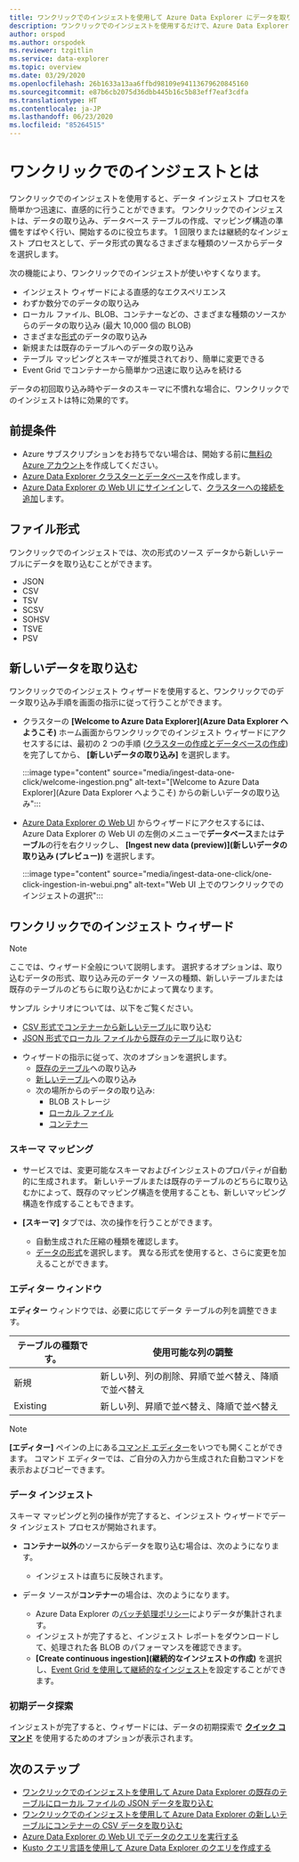 ```yaml
---
title: ワンクリックでのインジェストを使用して Azure Data Explorer にデータを取り込む
description: ワンクリックでのインジェストを使用するだけで、Azure Data Explorer にデータを取り込む (読み込む) 方法の概要を説明します。
author: orspod
ms.author: orspodek
ms.reviewer: tzgitlin
ms.service: data-explorer
ms.topic: overview
ms.date: 03/29/2020
ms.openlocfilehash: 26b1633a13aa6ffbd98109e94113679620845160
ms.sourcegitcommit: e87b6cb2075d36dbb445b16c5b83eff7eaf3cdfa
ms.translationtype: HT
ms.contentlocale: ja-JP
ms.lasthandoff: 06/23/2020
ms.locfileid: "85264515"
---
```

# <a name="what-is-one-click-ingestion"></a>ワンクリックでのインジェストとは

ワンクリックでのインジェストを使用すると、データ インジェスト プロセスを簡単かつ迅速に、直感的に行うことができます。 ワンクリックでのインジェストは、データの取り込み、データベース テーブルの作成、マッピング構造の準備をすばやく行い、開始するのに役立ちます。 1 回限りまたは継続的なインジェスト プロセスとして、データ形式の異なるさまざまな種類のソースからデータを選択します。

次の機能により、ワンクリックでのインジェストが使いやすくなります。

* インジェスト ウィザードによる直感的なエクスペリエンス
* わずか数分でのデータの取り込み
* ローカル ファイル、BLOB、コンテナーなどの、さまざまな種類のソースからのデータの取り込み (最大 10,000 個の BLOB)
* さまざまな[形式](#file-formats)のデータの取り込み
* 新規または既存のテーブルへのデータの取り込み
* テーブル マッピングとスキーマが推奨されており、簡単に変更できる
* Event Grid でコンテナーから簡単かつ迅速に取り込みを続ける

データの初回取り込み時やデータのスキーマに不慣れな場合に、ワンクリックでのインジェストは特に効果的です。

## <a name="prerequisites"></a>前提条件

* Azure サブスクリプションをお持ちでない場合は、開始する前に[無料の Azure アカウント](https://azure.microsoft.com/free/)を作成してください。
* [Azure Data Explorer クラスターとデータベース](create-cluster-database-portal.md)を作成します。
* [Azure Data Explorer の Web UI にサインイン](https://dataexplorer.azure.com/)して、[クラスターへの接続を追加](web-query-data.md#add-clusters)します。

## <a name="file-formats"></a>ファイル形式

ワンクリックでのインジェストでは、次の形式のソース データから新しいテーブルにデータを取り込むことができます。
* JSON
* CSV
* TSV
* SCSV
* SOHSV
* TSVE
* PSV

## <a name="ingest-new-data"></a>新しいデータを取り込む

ワンクリックでのインジェスト ウィザードを使用すると、ワンクリックでのデータ取り込み手順を画面の指示に従って行うことができます。

* クラスターの **[Welcome to Azure Data Explorer]\(Azure Data Explorer へようこそ\)** ホーム画面からワンクリックでのインジェスト ウィザードにアクセスするには、最初の 2 つの手順 ([クラスターの作成とデータベースの作成](#prerequisites)) を完了してから、 **[新しいデータの取り込み]** を選択します。

    :::image type="content" source="media/ingest-data-one-click/welcome-ingestion.png" alt-text="[Welcome to Azure Data Explorer]\(Azure Data Explorer へようこそ\) からの新しいデータの取り込み":::

* [Azure Data Explorer の Web UI](https://dataexplorer.azure.com/) からウィザードにアクセスするには、Azure Data Explorer の Web UI の左側のメニューで**データベース**または**テーブル**の行を右クリックし、 **[Ingest new data (preview)]\(新しいデータの取り込み (プレビュー)\)** を選択します。

    :::image type="content" source="media/ingest-data-one-click/one-click-ingestion-in-webui.png" alt-text="Web UI 上でのワンクリックでのインジェストの選択":::

<!-- TODO either change the local file tutorial to blob storage or create another one to show users how to do this-->

## <a name="one-click-ingestion-wizard"></a>ワンクリックでのインジェスト ウィザード

> [!NOTE]
> ここでは、ウィザード全般について説明します。 選択するオプションは、取り込むデータの形式、取り込み元のデータ ソースの種類、新しいテーブルまたは既存のテーブルのどちらに取り込むかによって異なります。
>
> サンプル シナリオについては、以下をご覧ください。
> * [CSV 形式でコンテナーから新しいテーブル](one-click-ingestion-new-table.md)に取り込む
> * [JSON 形式でローカル ファイルから既存のテーブル](one-click-ingestion-existing-table.md)に取り込む 

* ウィザードの指示に従って、次のオプションを選択します。
    * [既存のテーブル](one-click-ingestion-existing-table.md)への取り込み
    * [新しいテーブル](one-click-ingestion-new-table.md)への取り込み
    * 次の場所からのデータの取り込み:
      * BLOB ストレージ
      * [ローカル ファイル](one-click-ingestion-existing-table.md)
      * [コンテナー](one-click-ingestion-new-table.md)

### <a name="schema-mapping"></a>スキーマ マッピング

* サービスでは、変更可能なスキーマおよびインジェストのプロパティが自動的に生成されます。 新しいテーブルまたは既存のテーブルのどちらに取り込むかによって、既存のマッピング構造を使用することも、新しいマッピング構造を作成することもできます。

* **[スキーマ]** タブでは、次の操作を行うことができます。
    * 自動生成された圧縮の種類を確認します。
    * [データの形式](#file-formats)を選択します。 異なる形式を使用すると、さらに変更を加えることができます。
      
### <a name="editor-window"></a>エディター ウィンドウ

**エディター** ウィンドウでは、必要に応じてデータ テーブルの列を調整できます。 

|テーブルの種類です。  |使用可能な列の調整  |
|---------|---------|
|新規     | 新しい列、列の削除、昇順で並べ替え、降順で並べ替え  |
|Existing     | 新しい列、昇順で並べ替え、降順で並べ替え  |

>[!NOTE]
> **[エディター]** ペインの上にある[コマンド エディター](one-click-ingestion-new-table.md#command-editor)をいつでも開くことができます。 コマンド エディターでは、ご自分の入力から生成された自動コマンドを表示およびコピーできます。

### <a name="data-ingestion"></a>データ インジェスト

スキーマ マッピングと列の操作が完了すると、インジェスト ウィザードでデータ インジェスト プロセスが開始されます。 

* **コンテナー以外**のソースからデータを取り込む場合は、次のようになります。
    * インジェストは直ちに反映されます。

* データ ソースが**コンテナー**の場合は、次のようになります。
    * Azure Data Explorer の[バッチ処理ポリシー](kusto/management/batchingpolicy.md)によりデータが集計されます。 
    * インジェストが完了すると、インジェスト レポートをダウンロードして、処理された各 BLOB のパフォーマンスを確認できます。 
    * **[Create continuous ingestion]\(継続的なインジェストの作成\)** を選択し、[Event Grid を使用して継続的なインジェスト](one-click-ingestion-new-table.md#continuous-ingestion---container-only)を設定することができます。
 
### <a name="initial-data-exploration"></a>初期データ探索
   
インジェストが完了すると、ウィザードには、データの初期探索で **[クイック コマンド](one-click-ingestion-existing-table.md#quick-queries-and-tools)** を使用するためのオプションが表示されます。

## <a name="next-steps"></a>次のステップ

* [ワンクリックでのインジェストを使用して Azure Data Explorer の既存のテーブルにローカル ファイルの JSON データを取り込む](one-click-ingestion-existing-table.md)
* [ワンクリックでのインジェストを使用して Azure Data Explorer の新しいテーブルにコンテナーの CSV データを取り込む](one-click-ingestion-new-table.md)
* [Azure Data Explorer の Web UI でデータのクエリを実行する](web-query-data.md)
* [Kusto クエリ言語を使用して Azure Data Explorer のクエリを作成する](write-queries.md)
